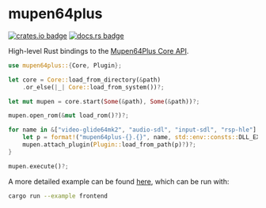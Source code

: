 # mupen64plus

[![crates.io badge][crates-io-badge]][crates-io-url]
[![docs.rs badge][docs-rs-badge]][docs-rs-url]

[crates-io-badge]: https://img.shields.io/crates/v/mupen64plus.svg
[crates-io-url]: https://crates.io/crates/mupen64plus
[docs-rs-badge]: https://docs.rs/mupen64plus/badge.svg
[docs-rs-url]: https://docs.rs/mupen64plus

High-level Rust bindings to the [Mupen64Plus Core API](https://mupen64plus.org/wiki/index.php?title=Mupen64Plus_v2.0_Core_API_v1.0#Core_API).

```rs
use mupen64plus::{Core, Plugin};

let core = Core::load_from_directory(&path)
    .or_else(|_| Core::load_from_system())?;

let mut mupen = core.start(Some(&path), Some(&path))?;

mupen.open_rom(&mut load_rom()?)?;

for name in &["video-glide64mk2", "audio-sdl", "input-sdl", "rsp-hle"] {
    let p = format!("mupen64plus-{}.{}", name, std::env::consts::DLL_EXTENSION);
    mupen.attach_plugin(Plugin::load_from_path(p)?)?;
}

mupen.execute()?;
```

A more detailed example can be found [here](examples/frontend.rs), which can be run with:
```bash
cargo run --example frontend
```
